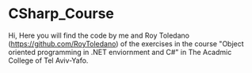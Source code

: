 # CSharp_Course

Hi,
Here you will find the code by me and Roy Toledano (https://github.com/RoyToledano) of the exercises in the course "Object oriented programming in .NET enviornment and C#" in The Acadmic College of Tel Aviv-Yafo.
